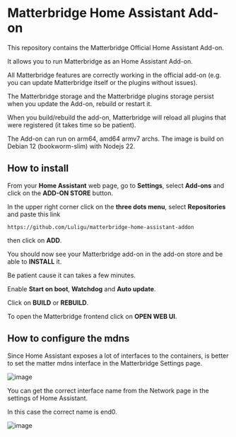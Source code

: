 # Matterbridge Home Assistant Add-on

This repository contains the Matterbridge Official Home Assistant Add-on. 

It allows you to run Matterbridge as an Home Assistant Add-on.

All Matterbridge features are correctly working in the official add-on (e.g. you can update Matterbridge itself or the plugins without issues). 

The Matterbridge storage and the Matterbridge plugins storage persist when you update the Add-on, rebuild or restart it. 

When you build/rebuild the add-on, Matterbridge will reload all plugins that were registered (it takes time so be patient).

The Add-on can run on arm64, amd64 armv7 archs. The image is build on Debian 12 (bookworm-slim) with Nodejs 22.

## How to install

From your **Home Assistant** web page, go to **Settings**, select **Add-ons** and click on the **ADD-ON STORE** button.

In the upper right corner click on the **three dots menu**, select **Repositories** and paste this link

```
https://github.com/Luligu/matterbridge-home-assistant-addon
```

then click on **ADD**.

You should now see your Matterbridge add-on in the add-on store and be able to **INSTALL** it.

Be patient cause it can takes a few minutes.

Enable **Start on boot**, **Watchdog** and **Auto update**.

Click on **BUILD** or **REBUILD**.

To open the Matterbridge frontend click on **OPEN WEB UI**.

## How to configure the mdns

Since Home Assistant exposes a lot of interfaces to the containers, is better to set the matter mdns interface in the Matterbridge Settings page.

![image](https://github.com/user-attachments/assets/bdaa91ea-4c87-4aeb-9cec-dd99be0ec8dc)

You can get the correct interface name from the Network page in the settings of Home Assistant.

In this case the correct name is end0.

![image](https://github.com/user-attachments/assets/1c09c1a4-41b5-41ed-924e-1f1086140b50)

